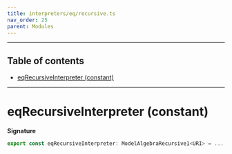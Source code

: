 ```yaml
---
title: interpreters/eq/recursive.ts
nav_order: 25
parent: Modules
---
```


---

<h2 class="text-delta">Table of contents</h2>

- [eqRecursiveInterpreter (constant)](#eqrecursiveinterpreter-constant)

---

# eqRecursiveInterpreter (constant)

**Signature**

```ts
export const eqRecursiveInterpreter: ModelAlgebraRecursive1<URI> = ...
```
